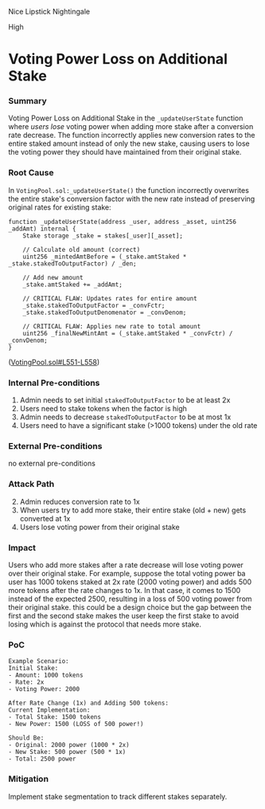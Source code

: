 Nice Lipstick Nightingale

High

# Voting Power Loss on Additional Stake

### Summary

Voting Power Loss on Additional Stake in the `_updateUserState` function where *users lose* voting power when adding more stake after a conversion rate decrease. The function incorrectly applies new conversion rates to the entire staked amount instead of only the new stake, causing users to lose the voting power they should have maintained from their original stake.

### Root Cause

In `VotingPool.sol:_updateUserState()` the function incorrectly overwrites the entire stake's conversion factor with the new rate instead of preserving original rates for existing stake:

```solidity
function _updateUserState(address _user, address _asset, uint256 _addAmt) internal {
    Stake storage _stake = stakes[_user][_asset];
    
    // Calculate old amount (correct)
    uint256 _mintedAmtBefore = (_stake.amtStaked * _stake.stakedToOutputFactor) / _den;
    
    // Add new amount
    _stake.amtStaked += _addAmt;
    
    // CRITICAL FLAW: Updates rates for entire amount
    _stake.stakedToOutputFactor = _convFctr;
    _stake.stakedToOutputDenomenator = _convDenom;
    
    // CRITICAL FLAW: Applies new rate to total amount
    uint256 _finalNewMintAmt = (_stake.amtStaked * _convFctr) / _convDenom;
}
```
([VotingPool.sol#L551-L558](https://github.com/peapods/contracts/blob/main/src/VotingPool.sol#L551-L558))

### Internal Pre-conditions

1. Admin needs to set initial `stakedToOutputFactor` to be at least 2x
2. Users need to stake tokens when the factor is high
3. Admin needs to decrease `stakedToOutputFactor` to be at most 1x
4. Users need to have a significant stake (>1000 tokens) under the old rate

### External Pre-conditions

no external pre-conditions 

### Attack Path

2. Admin reduces conversion rate to 1x
3. When users try to add more stake, their entire stake (old + new) gets converted at 1x
4. Users lose voting power from their original stake

### Impact

Users who add more stakes after a rate decrease will lose voting power over their original stake. For example, suppose the total voting power ba user has 1000 tokens staked at 2x rate (2000 voting power) and adds 500 more tokens after the rate changes to 1x. In that case, it comes to 1500 instead of the expected 2500, resulting in a loss of 500 voting power from their original stake. this could be a design choice but the gap between the first and the second stake makes the user keep the first stake to avoid losing which is against the protocol that needs more stake.

### PoC

```solidity
Example Scenario:
Initial Stake:
- Amount: 1000 tokens
- Rate: 2x
- Voting Power: 2000

After Rate Change (1x) and Adding 500 tokens:
Current Implementation:
- Total Stake: 1500 tokens
- New Power: 1500 (LOSS of 500 power!)

Should Be:
- Original: 2000 power (1000 * 2x)
- New Stake: 500 power (500 * 1x)
- Total: 2500 power
```

### Mitigation

Implement stake segmentation to track different stakes separately.
